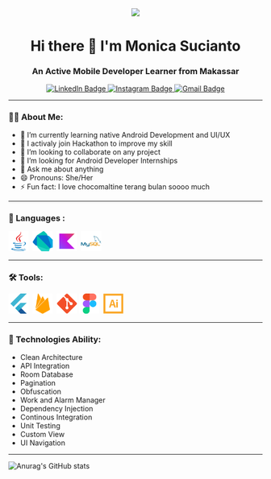 

<div id="header" align="center">
  <img src="https://media.giphy.com/media/M9gbBd9nbDrOTu1Mqx/giphy.gif" width="100"/>
  <h1>Hi there 👋 I'm Monica Sucianto</h1>
   <h3>An Active Mobile Developer Learner from Makassar</h1>
  <div id="badges">
  <a href="https://www.linkedin.com/in/monica-sucianto-81476b219/">
    <img src="https://img.shields.io/badge/LinkedIn-blue?style=for-the-badge&logo=linkedin&logoColor=white" alt="LinkedIn Badge"/>
  </a>
  <a href="https://www.instagram.com/xterangbulan/">
    <img src="https://img.shields.io/badge/Instagram-red?style=for-the-badge&logo=instagram&logoColor=white" alt="Instagram Badge"/>
  </a>
  <a href="monicasucianto123@gmail.com">
    <img src="https://img.shields.io/badge/Gmail-blue?style=for-the-badge&logo=gmail&logoColor=white" alt="Gmail Badge"/>
  </a>
</div>
</div>

---

### :raising_hand_woman: About Me:
- 🔭 I’m currently learning native Android Development and UI/UX
- 🌱 I activaly join Hackathon to improve my skill
- 👯 I’m looking to collaborate on any project
- 🤔 I’m looking for Android Developer Internships
- 💬 Ask me about anything
- 😄 Pronouns: She/Her
- ⚡ Fun fact: I love chocomaltine terang bulan soooo much

---

### :bookmark_tabs: Languages :
<div>
  <img src="https://github.com/devicons/devicon/blob/master/icons/java/java-original.svg" title="Java" alt="Java" width="40" height="40"/>&nbsp;
  <img src="https://github.com/devicons/devicon/blob/master/icons/dart/dart-original.svg" title="Dart" alt="Dart" width="40" height="40"/>&nbsp;
  <img src="https://github.com/devicons/devicon/blob/master/icons/kotlin/kotlin-original.svg" title="Kotlin" alt="Kotlin" width="40" height="40"/>&nbsp;
   <img src="https://github.com/devicons/devicon/blob/master/icons/mysql/mysql-original-wordmark.svg" title="MySQL"  alt="MySQL" width="40" height="40"/>&nbsp;
</div>

---

### :hammer_and_wrench: Tools:
<div>
  <img src="https://github.com/devicons/devicon/blob/master/icons/flutter/flutter-original.svg" title="Flutter" alt="Flutter" width="40" height="40"/>&nbsp;
  <img src="https://github.com/devicons/devicon/blob/master/icons/firebase/firebase-plain.svg" title="Firebase" alt="Firebase" width="40" height="40"/>&nbsp;
  <img src="https://github.com/devicons/devicon/blob/master/icons/git/git-original.svg" title="Git" **alt="Git" width="40" height="40"/>
  <img src="https://github.com/devicons/devicon/blob/master/icons/figma/figma-original.svg" title="Figma" alt="Figma" width="40" height="40"/>&nbsp;
  <img src="https://github.com/devicons/devicon/blob/master/icons/illustrator/illustrator-line.svg" title="Adobe Illustrator" alt="Adobe Illustrator" width="40" height="40"/>&nbsp;
</div>

---

### :notebook: Technologies Ability:
- Clean Architecture
- API Integration
- Room Database
- Pagination
- Obfuscation
- Work and Alarm Manager
- Dependency Injection
- Continous Integration
- Unit Testing
- Custom View
- UI Navigation

---

![Anurag's GitHub stats](https://github-readme-stats.vercel.app/api?username=Monica255&show_icons=true&theme=radical)

